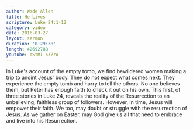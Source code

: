 ```yaml
---
author: Wade Allen
title: He Lives
scripture: Luke 24:1-12
category: video
date: 2016-03-27
layout: sermon
duration: '0:29:38' 
length: 42692788
youtube: oStMI-53Zro 
---
```


In Luke's account of the empty tomb, we find bewildered women making a trip to anoint Jesus' body. They do not expect what comes next. They experience the empty tomb and hurry to tell the others. No one believes them, but Peter has enough faith to check it out on his own. This first, of three stories in Luke 24, reveals the reality of the Resurrection to an unbelieving, faithless group of followers. However, in time, Jesus will empower their faith. We too, may doubt or struggle with the resurrection of Jesus. As we gather on Easter, may God give us all that need to embrace and live into his Resurrection.
